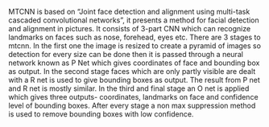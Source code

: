 MTCNN is based on “Joint face detection and 
alignment using multi-task cascaded convolutional networks”, it presents a method for facial 
detection and alignment in pictures. It consists of 3-part
CNN which can recognize landmarks on faces such as nose, 
forehead, eyes etc. There are 3 stages to mtcnn. In the first 
one the image is resized to create a pyramid of images so 
detection for every size can be done then it is passed through 
a neural network known as P Net which gives coordinates of 
face and bounding box as output. In the second stage faces 
which are only partly visible are dealt with a R net is used to 
give bounding boxes as output. The result from P net and R 
net is mostly similar. In the third and final stage an O net is 
applied which gives three outputs- coordinates, landmarks on 
face and confidence level of bounding boxes. After every 
stage a non max suppression method is used to remove 
bounding boxes with low confidence.
